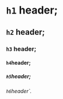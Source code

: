 # `h1` header;
## `h2` header;
### `h3` header;
#### `h4`header;
##### `h5`header;
###### `h6`header`.
